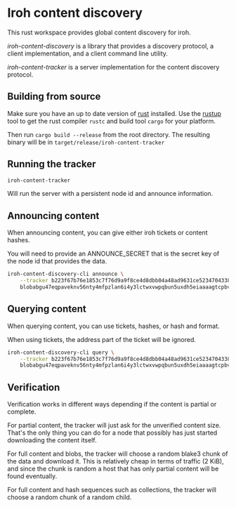 # Iroh content discovery

This rust workspace provides global content discovery for iroh.

*iroh-content-discovery* is a library that provides a discovery protocol,
a client implementation, and a client command line utility.

*iroh-content-tracker* is a server implementation for the content discovery
protocol.

## Building from source

Make sure you have an up to date version of [rust](https://www.rust-lang.org/) installed. Use the
[rustup](https://rustup.rs/) tool to get the rust compiler `rustc` and build tool
`cargo` for your platform.

Then run `cargo build --release` from the root directory. The resulting binary
will be in `target/release/iroh-content-tracker`

## Running the tracker

```sh
iroh-content-tracker
```

Will run the server with a persistent node id and announce information.

## Announcing content

When announcing content, you can give either iroh tickets or content hashes.

You will need to provide an ANNOUNCE_SECRET that is the secret key of the node id
that provides the data.

```sh
iroh-content-discovery-cli announce \
    --tracker b223f67b76e1853c7f76d9a9f8ce4d8dbb04a48ad9631ce52347043388475767 \
    blobabgu47eqpaveknv56nty4mfpzlan6i4y3lctwxvwpqbun5uxdh5eiaaaagtcpbvnzwwhxvhk765vpy6ulrdnslajjuicbpxodxwhubcjjvyua
```

## Querying content

When querying content, you can use tickets, hashes, or hash and format.

When using tickets, the address part of the ticket will be ignored.

```sh
iroh-content-discovery-cli query \
    --tracker b223f67b76e1853c7f76d9a9f8ce4d8dbb04a48ad9631ce52347043388475767 \
    blobabgu47eqpaveknv56nty4mfpzlan6i4y3lctwxvwpqbun5uxdh5eiaaaagtcpbvnzwwhxvhk765vpy6ulrdnslajjuicbpxodxwhubcjjvyua
```

## Verification

Verification works in different ways depending if the content is partial or
complete.

For partial content, the tracker will just ask for the unverified content size.
That's the only thing you can do for a node that possibly has just started
downloading the content itself.

For full content and blobs, the tracker will choose a random blake3 chunk of the
data and download it. This is relatively cheap in terms of traffic (2 KiB), and
since the chunk is random a host that has only partial content will be found
eventually.

For full content and hash sequences such as collections, the tracker will choose
a random chunk of a random child.
